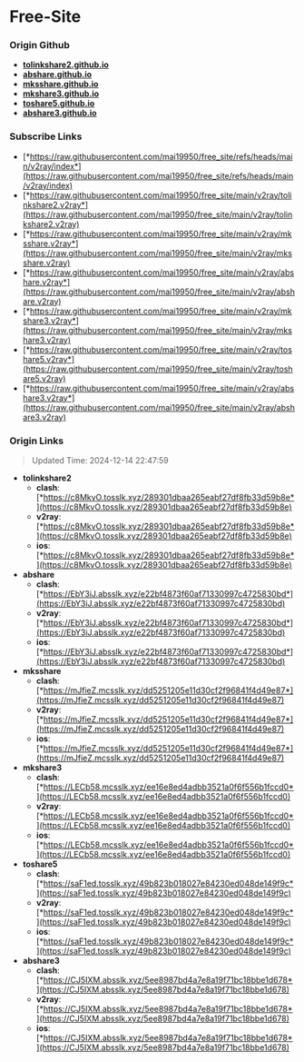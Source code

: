 # Free-Site

### Origin Github

- [**tolinkshare2.github.io**](https://github.com/tolinkshare2/tolinkshare2.github.io)
- [**abshare.github.io**](https://github.com/abshare/abshare.github.io)
- [**mksshare.github.io**](https://github.com/mksshare/mksshare.github.io)
- [**mkshare3.github.io**](https://github.com/mkshare3/mkshare3.github.io)
- [**toshare5.github.io**](https://github.com/toshare5/toshare5.github.io)
- [**abshare3.github.io**](https://github.com/abshare3/abshare3.github.io)

### Subscribe Links

- [*https://raw.githubusercontent.com/mai19950/free_site/refs/heads/main/v2ray/index*](https://raw.githubusercontent.com/mai19950/free_site/refs/heads/main/v2ray/index)
- [*https://raw.githubusercontent.com/mai19950/free_site/main/v2ray/tolinkshare2.v2ray*](https://raw.githubusercontent.com/mai19950/free_site/main/v2ray/tolinkshare2.v2ray)
- [*https://raw.githubusercontent.com/mai19950/free_site/main/v2ray/mksshare.v2ray*](https://raw.githubusercontent.com/mai19950/free_site/main/v2ray/mksshare.v2ray)
- [*https://raw.githubusercontent.com/mai19950/free_site/main/v2ray/abshare.v2ray*](https://raw.githubusercontent.com/mai19950/free_site/main/v2ray/abshare.v2ray)
- [*https://raw.githubusercontent.com/mai19950/free_site/main/v2ray/mkshare3.v2ray*](https://raw.githubusercontent.com/mai19950/free_site/main/v2ray/mkshare3.v2ray)
- [*https://raw.githubusercontent.com/mai19950/free_site/main/v2ray/toshare5.v2ray*](https://raw.githubusercontent.com/mai19950/free_site/main/v2ray/toshare5.v2ray)
- [*https://raw.githubusercontent.com/mai19950/free_site/main/v2ray/abshare3.v2ray*](https://raw.githubusercontent.com/mai19950/free_site/main/v2ray/abshare3.v2ray)

### Origin Links

> Updated Time: 2024-12-14 22:47:59

- **tolinkshare2**
  - **clash**: [*https://c8MkvO.tosslk.xyz/289301dbaa265eabf27df8fb33d59b8e*](https://c8MkvO.tosslk.xyz/289301dbaa265eabf27df8fb33d59b8e)
  - **v2ray**: [*https://c8MkvO.tosslk.xyz/289301dbaa265eabf27df8fb33d59b8e*](https://c8MkvO.tosslk.xyz/289301dbaa265eabf27df8fb33d59b8e)
  - **ios**: [*https://c8MkvO.tosslk.xyz/289301dbaa265eabf27df8fb33d59b8e*](https://c8MkvO.tosslk.xyz/289301dbaa265eabf27df8fb33d59b8e)
- **abshare**
  - **clash**: [*https://EbY3iJ.absslk.xyz/e22bf4873f60af71330997c4725830bd*](https://EbY3iJ.absslk.xyz/e22bf4873f60af71330997c4725830bd)
  - **v2ray**: [*https://EbY3iJ.absslk.xyz/e22bf4873f60af71330997c4725830bd*](https://EbY3iJ.absslk.xyz/e22bf4873f60af71330997c4725830bd)
  - **ios**: [*https://EbY3iJ.absslk.xyz/e22bf4873f60af71330997c4725830bd*](https://EbY3iJ.absslk.xyz/e22bf4873f60af71330997c4725830bd)
- **mksshare**
  - **clash**: [*https://mJfieZ.mcsslk.xyz/dd5251205e11d30cf2f96841f4d49e87*](https://mJfieZ.mcsslk.xyz/dd5251205e11d30cf2f96841f4d49e87)
  - **v2ray**: [*https://mJfieZ.mcsslk.xyz/dd5251205e11d30cf2f96841f4d49e87*](https://mJfieZ.mcsslk.xyz/dd5251205e11d30cf2f96841f4d49e87)
  - **ios**: [*https://mJfieZ.mcsslk.xyz/dd5251205e11d30cf2f96841f4d49e87*](https://mJfieZ.mcsslk.xyz/dd5251205e11d30cf2f96841f4d49e87)
- **mkshare3**
  - **clash**: [*https://LECb58.mcsslk.xyz/ee16e8ed4adbb3521a0f6f556b1fccd0*](https://LECb58.mcsslk.xyz/ee16e8ed4adbb3521a0f6f556b1fccd0)
  - **v2ray**: [*https://LECb58.mcsslk.xyz/ee16e8ed4adbb3521a0f6f556b1fccd0*](https://LECb58.mcsslk.xyz/ee16e8ed4adbb3521a0f6f556b1fccd0)
  - **ios**: [*https://LECb58.mcsslk.xyz/ee16e8ed4adbb3521a0f6f556b1fccd0*](https://LECb58.mcsslk.xyz/ee16e8ed4adbb3521a0f6f556b1fccd0)
- **toshare5**
  - **clash**: [*https://saF1ed.tosslk.xyz/49b823b018027e84230ed048de149f9c*](https://saF1ed.tosslk.xyz/49b823b018027e84230ed048de149f9c)
  - **v2ray**: [*https://saF1ed.tosslk.xyz/49b823b018027e84230ed048de149f9c*](https://saF1ed.tosslk.xyz/49b823b018027e84230ed048de149f9c)
  - **ios**: [*https://saF1ed.tosslk.xyz/49b823b018027e84230ed048de149f9c*](https://saF1ed.tosslk.xyz/49b823b018027e84230ed048de149f9c)
- **abshare3**
  - **clash**: [*https://CJ5IXM.absslk.xyz/5ee8987bd4a7e8a19f71bc18bbe1d678*](https://CJ5IXM.absslk.xyz/5ee8987bd4a7e8a19f71bc18bbe1d678)
  - **v2ray**: [*https://CJ5IXM.absslk.xyz/5ee8987bd4a7e8a19f71bc18bbe1d678*](https://CJ5IXM.absslk.xyz/5ee8987bd4a7e8a19f71bc18bbe1d678)
  - **ios**: [*https://CJ5IXM.absslk.xyz/5ee8987bd4a7e8a19f71bc18bbe1d678*](https://CJ5IXM.absslk.xyz/5ee8987bd4a7e8a19f71bc18bbe1d678)
